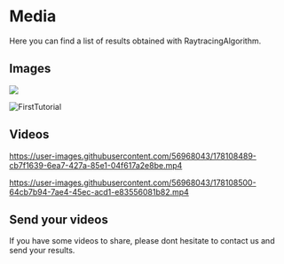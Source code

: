 # Media
Here you can find a list of results obtained with RaytracingAlgorithm.

## Images

![](https://user-images.githubusercontent.com/56968043/178108542-38e8da8e-a017-4b7a-96da-0e55b47e8f50.png)

![FirstTutorial](https://user-images.githubusercontent.com/56968043/178108557-1633d152-531a-4311-8eab-3c1f1f516fcb.png)

## Videos

https://user-images.githubusercontent.com/56968043/178108489-cb7f1639-6ea7-427a-85e1-04f617a2e8be.mp4


https://user-images.githubusercontent.com/56968043/178108500-64cb7b94-7ae4-45ec-acd1-e83556081b82.mp4



## Send your videos
If you have some videos to share, please dont hesitate to contact us and send your results.
